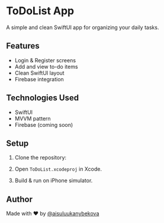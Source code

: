 # ToDoList App

A simple and clean SwiftUI app for organizing your daily tasks.

##  Features

-  Login & Register screens
-  Add and view to-do items
-  Clean SwiftUI layout
-  Firebase integration

## Technologies Used

- SwiftUI
- MVVM pattern
- Firebase (coming soon)

## Setup

1. Clone the repository:

2. Open `ToDoList.xcodeproj` in Xcode.

3. Build & run on iPhone simulator.

## Author

Made with ❤️ by [@aisuluukanybekova](https://github.com/aisuluukanybekova)
